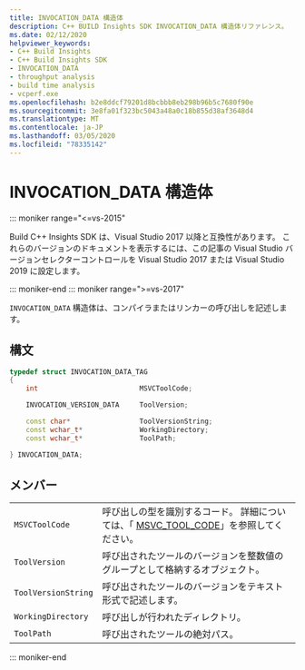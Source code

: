 ```yaml
---
title: INVOCATION_DATA 構造体
description: C++ BUILD Insights SDK INVOCATION_DATA 構造体リファレンス。
ms.date: 02/12/2020
helpviewer_keywords:
- C++ Build Insights
- C++ Build Insights SDK
- INVOCATION_DATA
- throughput analysis
- build time analysis
- vcperf.exe
ms.openlocfilehash: b2e8ddcf79201d8bcbbb8eb298b96b5c7680f90e
ms.sourcegitcommit: 3e8fa01f323bc5043a48a0c18b855d38af3648d4
ms.translationtype: MT
ms.contentlocale: ja-JP
ms.lasthandoff: 03/05/2020
ms.locfileid: "78335142"
---
```

# <a name="invocation_data-structure"></a>INVOCATION_DATA 構造体

::: moniker range="<=vs-2015"

Build C++ Insights SDK は、Visual Studio 2017 以降と互換性があります。 これらのバージョンのドキュメントを表示するには、この記事の Visual Studio バージョンセレクターコントロールを Visual Studio 2017 または Visual Studio 2019 に設定します。

::: moniker-end
::: moniker range=">=vs-2017"

`INVOCATION_DATA` 構造体は、コンパイラまたはリンカーの呼び出しを記述します。

## <a name="syntax"></a>構文

```cpp
typedef struct INVOCATION_DATA_TAG
{
    int                         MSVCToolCode;

    INVOCATION_VERSION_DATA     ToolVersion;

    const char*                 ToolVersionString;
    const wchar_t*              WorkingDirectory;
    const wchar_t*              ToolPath;

} INVOCATION_DATA;
```

## <a name="members"></a>メンバー

|  |  |
|--|--|
| `MSVCToolCode` | 呼び出しの型を識別するコード。 詳細については、「 [MSVC_TOOL_CODE](msvc-tool-code-enum.md)」を参照してください。 |
| `ToolVersion` | 呼び出されたツールのバージョンを整数値のグループとして格納するオブジェクト。 |
| `ToolVersionString` | 呼び出されたツールのバージョンをテキスト形式で記述します。 |
| `WorkingDirectory` | 呼び出しが行われたディレクトリ。 |
| `ToolPath` | 呼び出されたツールの絶対パス。 |

::: moniker-end
